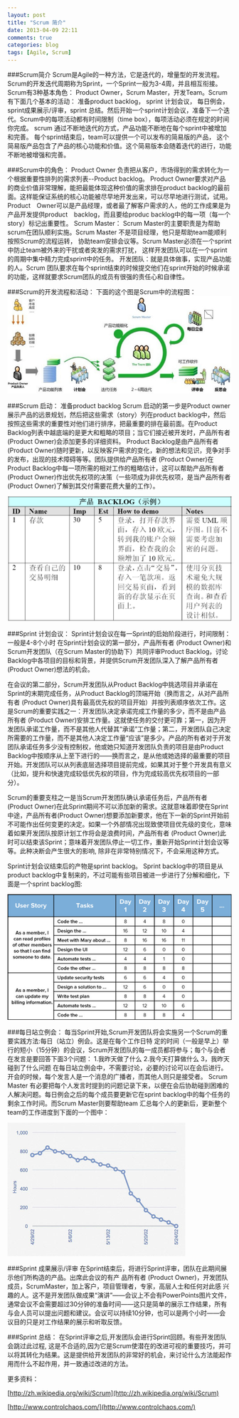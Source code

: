 ```yaml
---
layout: post
title: "Scrum 简介"
date: 2013-04-09 22:11
comments: true
categories: blog
tags: [Agile, Scrum]
---
```


###Scrum简介 
Scrum是Agile的一种方法，它是迭代的，增量型的开发流程。Scrum的开发迭代周期称为Sprint，一个Sprint一般为3-4周，并且相互衔接。Scrum有3种基本角色： Product Owner，Scrum Master，开发Team。Scrum有下面几个基本的活动： 准备product backlog， sprint 计划会议， 每日例会， sprint成果展示/评审，sprint 总结。然后开始一个sprint计划会议，准备下一个迭代。Scrum中的每项活动都有时间限制（time box），每项活动必须在规定的时间你完成。 scrum 通过不断地迭代的方式，产品功能不断地在每个sprint中被增加和完善。 每个sprint结束后，team可以提供一个可以发布的简易版的产品， 这个简易版产品包含了产品的核心功能和价值。这个简易版本会随着迭代的进行，功能不断地被增强和完善。 

###Scrum中的角色： 
Product Owner 负责把从客户，市场得到的需求转化为一个根据重要性排列的需求列表--Product backlog。 Product Owner要求对产品的商业价值非常理解，能把最能体现这种价值的需求排在product backlog的最前面。这样能保证系统的核心功能被尽早地开发出来，可以尽早地进行测试，试用。 Product　Owner可以是产品经理，或者最了解客户需求的人，他的工作成果是为产品开发提供product　backlog，而且要给produc backlog中的每一项（每一个story）标记出重要性。 
Scrum Master： Scrum Master的主要职责是为帮助scrum在团队顺利实施。Scrum Master 不是项目经理，他只是帮助team能顺利按照Scrum的流程运转， 协助team安排会议等。Scrum Master必须在一个sprint中防止team被外来的干扰或者突发的需求打扰， 这样开发团队可以在一个sprint的周期中集中精力完成sprint中的任务。 
开发团队：就是具体做事，实现产品功能的人。Scrum 团队要求在每个sprint结束的时候提交他们在sprint开始的时候承诺的功能，这样就要求Scrum团队的成员有很强的责任心和自律性。 

###Scrum的开发流程和活动： 
下面的这个图是Scrum中的流程图： 
![Scrum Process](/image/2013-04-09-introduce-scrum/scrum-process.jpg)

###Scrum 启动： 准备product backlog 
Scrum 启动的第一步是Product owner 展示产品的远景规划，然后把这些需求（story）列在product backlog中，然后按照这些需求的重要性对他们进行排序，把最重要的排在最前面。在Product Backlog列表中越底端的是更大和粗略的项目；当它们接近被开发时，产品所有者 (Product Owner)会添加更多的详细资料。 
Product Backlog是由产品所有者 (Product Owner)随时更新，以反映客户需求的变化，新的想法和见识，竞争对手的发布，出现的技术障碍等等。团队提供给产品所有者 (Product Owner)在Product Backlog中每一项所需的相对工作的粗略估计，这可以帮助产品所有者 (Product Owner)作出优先权项的决策（一些项成为非优先权项，是当产品所有者 (Product Owner)了解到其交付需要花费大量的工作）。

![product backlog](/image/2013-04-09-introduce-scrum/product-backlog.png)

###Sprint 计划会议： 
Sprint计划会议在每一Sprint的启始阶段进行，时间限制：一般是4-8个小时 
在Sprint计划会议的第一部分，产品所有者 (Product Owner)和Scrum开发团队（在Scrum Master的协助下）共同评审Product Backlog，讨论Backlog中各项目的目标和背景，并提供Scrum开发团队深入了解产品所有者(Product Owner)想法的机会。 

在会议的第二部分，Scrum开发团队从Product Backlog中挑选项目并承诺在Sprint的末期完成任务，从Product Backlog的顶端开始（换而言之，从对产品所有者 (Product Owner)具有最高优先权的项目开始）并按列表顺序依次工作。这是Scrum的重要实践之一：开发团队决定承诺完成工作量的多少，而不是由产品所有者 (Product Owner)安排工作量。这就使任务的交付更可靠；第一，因为开发团队承诺工作量，而不是其他人代替其“承诺”工作量；第二，开发团队自己决定所需要的工作量，而不是其他人决定工作量“应该”是多少。产品的所有者对于开发团队承诺任务多少没有控制权，他或她只知道开发团队负责的项目是由Product Backlog中按顺序从上至下进行的——换而言之，是从他或她选择的最重要的项目开始。开发团队可以从列表底层选择项目提前完成，如果其对于整个开发具有意义（比如，提升和快速完成较低优先权的项目，作为完成较高优先权项目的一部分）。

Scrum的重要支柱之一是当Scrum开发团队确认承诺任务后，产品所有者 (Product Owner)在此Sprint期间不可以添加新的需求。这就意味着即使在Sprint中途，产品所有者(Product Owner)想要添加新要求，他在下一新的Sprint开始前不可能作出任何变更的决定。如果一个外部情况出现致使项目优先级的变化，意味着如果开发团队按原计划工作将会是浪费时间，产品所有者 (Product Owner)此时可以结束该Sprint；意味着开发团队停止一切工作，重新开始Sprint计划会议等等。此种决断会产生很大的影响, 除非在非常特别情况下，不会采用这种方式。

Sprint计划会议结束后的产物是sprint backlog。 Sprint backlog中的项目是从product backlog中复制来的，不过可能有些项目被进一步进行了分解和细化，下面是一个sprint backlog图:

![sprint backlog](/image/2013-04-09-introduce-scrum/SprintBacklog.jpg)

###每日站立例会： 
每当Sprint开始,Scrum开发团队将会实施另一个Scrum的重要实践方法:每日（站立）例会。这是在每个工作日特 
定的时间（一般是早上）举行的短小（15分钟）的会议，Scrum开发团队的每一成员都将参与；每个与会者在发言是要回答下面3个问题： 
  1.我昨天做了什么 
  2.我今天打算做什么 
  3，我昨天碰到了什么问题 
在每日站立例会中，不需要讨论，必要的讨论可以在会后进行。开会的时候，每个发言人是一个消息的广播者，而其他人则只是接受者。 
Scrum Master 有必要把每个人发言时提到的问题记录下来，以便在会后协助碰到困难的人解决问题。每日例会之后的每个成员要更新它在sprint backlog中的每个任务的剩余工作时间。而Scrum Master则要帮助team 汇总每个人的更新后，更新整个team的工作进度到下面的一个图中：

![sprint burndown](/image/2013-04-09-introduce-scrum/sprintburndown.jpg)

###Sprint 成果展示/评审 
在Sprint结束后，将进行Sprint评审，团队在此期间展示他们所构造的产品。出席此会议的有产 
品所有者 (Product Owner)，开发团队成员，ScrumMaster，加上客户，项目管理者，专家，高层人士和任何对此感 
兴趣的人。这不是开发团队做成果“演讲”——会议上不会有PowerPoints图片文件，通常会议不会需要超过30分钟的准备时间——这只是简单的展示工作结果，所有与会人员可以提出问题和建议。会议可以持续10分钟，也可以是两个小时——会议目的只是对工作结果的展示和听取反馈。
 
###Sprint 总结： 
在Sprint评审之后,开发团队会进行Sprint回顾。有些开发团队会跳过此过程, 这是不合适的,因为它是Scrum使潜在的改进可视的重要技巧，并可以将其转化为结果。这是提供给开发团队的非常好的机会，来讨论什么方法能起作用而什么不起作用，并一致通过改进的方法。 

更多资料： 

[http://zh.wikipedia.org/wiki/Scrum](http://zh.wikipedia.org/wiki/Scrum)

[http://www.controlchaos.com/](http://www.controlchaos.com/)
